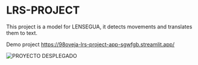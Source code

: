# LRS-PROJECT
This project is a model for LENSEGUA, it detects movements and translates them to text.

Demo project https://98oveja-lrs-project-app-sgwfgb.streamlit.app/

![PROYECTO DESPLEGADO](https://s3.us-west-2.amazonaws.com/secure.notion-static.com/82dd4cea-34df-4a5f-ba64-b2613a4a75f3/Captura_de_Pantalla_2022-11-12_a_la%28s%29_15.11.51.png?X-Amz-Algorithm=AWS4-HMAC-SHA256&X-Amz-Content-Sha256=UNSIGNED-PAYLOAD&X-Amz-Credential=AKIAT73L2G45EIPT3X45%2F20221112%2Fus-west-2%2Fs3%2Faws4_request&X-Amz-Date=20221112T211209Z&X-Amz-Expires=86400&X-Amz-Signature=63c2907e24cd3fec0cdb3630b095983cbf61cb589622f4ca17b5ccb27e276ce3&X-Amz-SignedHeaders=host&response-content-disposition=filename%3D%22Captura%2520de%2520Pantalla%25202022-11-12%2520a%2520la%28s%29%252015.11.51.png%22&x-id=GetObject)
